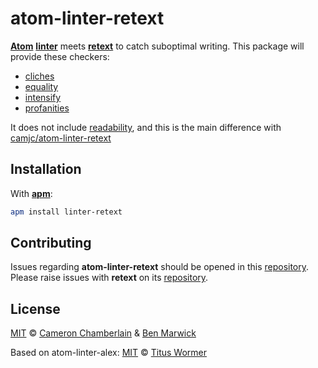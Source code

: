 # atom-linter-retext

[**Atom**][atom] [**linter**][linter] meets [**retext**][retext] to catch
suboptimal writing. This package will provide these checkers:

- [cliches](https://github.com/dunckr/retext-cliches)
- [equality](https://github.com/retextjs/retext-equality)
- [intensify](https://github.com/retextjs/retext-intensify)
- [profanities](https://github.com/retextjs/retext-profanities)

It does not include [readability](https://github.com/retextjs/retext-readability), and this is the main difference with [camjc/atom-linter-retext](https://github.com/camjc/atom-linter-retext)

## Installation

With [**apm**][apm]:

```sh
apm install linter-retext
```

## Contributing

Issues regarding **atom-linter-retext** should be opened in this
[repository][linter-issues].
Please raise issues with **retext** on its [repository][retext-issues].

## License

[MIT][license] © [Cameron Chamberlain][author] & [Ben Marwick][author] 

Based on atom-linter-alex:
[MIT][license] © [Titus Wormer][author]

<!-- Definitions. -->

[atom]: https://atom.io

[linter]: https://github.com/AtomLinter/Linter

[retext]: https://github.com/wooorm/retext

[apm]: https://github.com/atom/apm

[license]: LICENSE

[author]: http://camjc.com

[linter-issues]: https://github.com/camjc/atom-linter-retext/issues

[retext-issues]: https://github.com/wooorm/retext/issues
